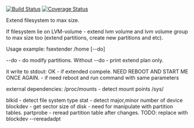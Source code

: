 [![Build Status](https://travis-ci.org/rekby/fsextender.svg)](https://travis-ci.org/rekby/fsextender)
[![Coverage Status](https://coveralls.io/repos/rekby/fsextender/badge.svg?branch=master&service=github)](https://coveralls.io/github/rekby/fsextender?branch=master)

Extend filesystem to max size.

If filesystem lie on LVM-volume - extend lvm volume and lvm volume group to max size too (extend partitions, create new
partitions and etc).

Usage example:
fsextender /home [--do]

--do - do modify partitions. Without --do - print extend plan only.

it write to stdout:
OK - if extended compele.
NEED REBOOT AND START ME ONCE AGAIN. - if need reboot and run command with same parameters

external dependencies:
/proc/mounts - detect mount points
/sys/

blkid - detect file system type
stat - detect major,minor number of device
blockdev - get sector size of disk - need for manipulate with partition tables.
partprobe - reread partition table after changes. TODO: replace with blockdev --rereadadpt
